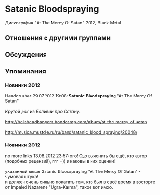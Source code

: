 # Satanic Bloodspraying

Дискография
"At The Mercy Of Satan" 2012, Black Metal

## Отношения с другими группами


## Обсуждения


## Упоминания

### Новинки 2012

Headcrusher 29.07.2012 19:08:
<B>Satanic Bloodspraying</B> "At The Mercy Of Satan"<BR><BR><I>Крутой рок из Боливии про Сатану.</I><BR><BR><A HREF="http://hellsheadbangers.bandcamp.com/album/at-the-mercy-of-satan" TARGET="_blank">http://hellsheadbangers.bandcamp.com/album/at-the-mercy-of-satan</A><BR><BR><A HREF="http://musica.mustdie.ru/ru/band/satanic_blood_spraying/20048/" TARGET="_blank">http://musica.mustdie.ru/ru/band/satanic_blood_spraying/20048/</A>

### Новинки 2012

no more links 13.08.2012 23:57:
ого! О_о выяснить бы ещё, кто автор (подобных рецензий), ггг =)) и каковы в них оценки! <BR><BR>указанный выше Satanic Bloodspraying "At The Mercy Of Satan" - чумовая штука! <BR>и должен очень сильно покатить тем, кто был в своё время в восторге от Impaled Nazarene "Ugra-Karma", такое вот имхо. 

